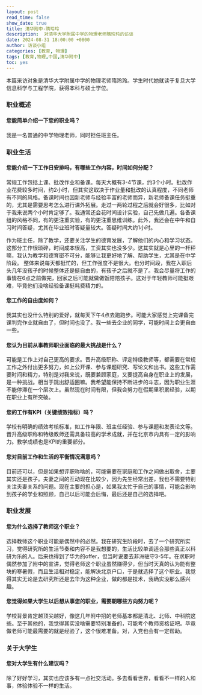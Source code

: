 ```yaml
---
layout: post
read_time: false
show_date: true
title: 清华附中-隋玲玲
description:  对清华大学附属中学的物理老师隋玲玲的访谈
date: 2024-08-31 18:00:00 +0800
author: 访谈小组
categories: [教育, 物理]
tags: [教育,物理,中国,清华附中]
toc: yes
---
```

本篇采访对象是清华大学附属中学的物理老师隋玲玲。学生时代她就读于复旦大学信息科学与工程学院，获得本科与硕士学位。

### 职业概述

#### 您能简单介绍一下您的职业吗？
我是一名普通的中学物理老师，同时担任班主任。

### 职业生活

#### 您能介绍一下工作日安排吗，有哪些工作内容，时间如何分配？
常规工作包括上课、批改作业和备课。每天大概有3-4节课，约3个小时。批改作业花费较多时间，约2小时，但其实这取决于作业量和批改的认真程度，不同老师有不同的风格。备课时间也因新老师与经验丰富的老师而异，新老师备课任务挺重的，尤其是需要思考怎么进行课外拓展。走过一两轮过程之后就会好很多，比如对于我来说两个小时肯定够了。我通常还会花时间设计实验，自己先做几遍。各备课组的风格不同，有的更注重实验，有的更注重思维训练。此外，我还会在中午和自习时间答疑，尤其在毕业班时答疑量较大。答疑时间大约1小时。

作为班主任，除了教学，还要关注学生的德育发展，了解他们的内心和学习状态。这部分工作很琐碎，时间成本很高，工资其实也没多少。这其实就是心里的一杆秤嘛，我认为教学和德育密不可分，能够让我更好地了解、帮助学生，尤其是在中学阶段。
整体来说每天都挺忙的，但工作强度不是很大。也分时间段，我在入职后头几年没孩子的时候整体还是挺自由的，有孩子之后就不是了。我会尽量将工作的事情在6点之前做完，回家之后可能就做做饭陪陪孩子。这对于年轻教师可能挺艰难，毕竟他们没啥经验备课挺耗费精力的。

#### 您工作的自由度如何？
 我其实也没什么特别的爱好，就每天下午4点去跑跑步。可能大家感觉上完课备完课判完作业就自由了，但时间也没了。我一些去企业的同学，可能时间上会更自由一些。

#### 您认为目前从事教师职业面临的最大挑战是什么？
可能是工作上对自己更高的要求。晋升高级职称、评定特级教师等，都需要在常规工作之外付出更多努力，如上公开课、参与课题研究、写论文和出书。这些工作需要时间和精力，特别是对我来说，既要兼顾家庭，又要提高自身在职业上的发展，是一种挑战。相当于跳出舒适圈嘛。我希望能保持不断进步的斗志，因为职业生涯不能停滞在一个层次上。虽然现在时间有限，但我会努力在假期里积累经验，以期在职业上有所突破。

#### 您的工作有KPI（关键绩效指标）吗？
学校有明确的绩效考核标准，如工作年限、班主任经验、参与课题和发表论文等。晋升高级职称和特级教师还需具备较高的学术成就，并在北京市内具有一定的影响力。教学成绩也是KPI的重要部分。

#### 您对目前工作和生活的平衡情况满意吗？
目前还可以，但是如果想评职称啥的，可能需要在家庭和工作之间做出取舍，主要其实还是孩子。夫妻之间的互动现在比较少，因为先生经常出差，我也不需要特别关注夫妻关系的问题。现在主要的担心是，如果我太忙于自己的事情，可能会影响到孩子的学业和照顾，自己以后可能会后悔，最后还是自己的选择吧。

### 职业发展

#### 您为什么选择了教师这个职业？
选择教师这个职业可能是偶然中的必然。我在研究生阶段时，去了一个研究所实习，觉得研究所的生活节奏和内容不是我想要的，生活比较单调适合那些真正以科研为乐的人。后来也得到了华为的offer，但当时说要去非洲驻守3-5年。在求职时偶然参加了附中的宣讲，觉得老师这个职业虽然赚得少，但当时天真的认为能有整块的寒暑假，而且生活相对稳定，能解决北京户口，于是就选择了这个职业。我觉得其实无论是去研究所还是去华为这种企业，做的都是技术，我确实没那么感兴趣。

#### 您觉得如果大学生以后想从事您的职业，需要朝哪些方向努力呢？
学校背景肯定越顶尖越好，像这几年附中招的老师基本都是清北、北师、中科院这些。至于其他的，我觉得其实没啥需要特别准备的，可能考个教师资格证吧。毕竟做老师可能最需要的就是经验了，这个很难准备。对，入党也会有一定帮助。

### 关于大学生

#### 您对大学生有什么建议吗？
除了好好学习，其实也应该多有一点社交活动。多去看看世界，看看不一样的人和事，体验体验不一样的生活。
